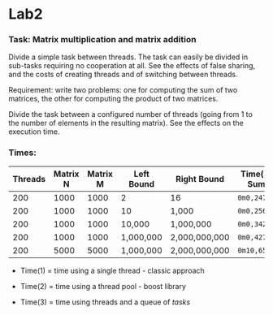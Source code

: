 # Lab2

### Task: Matrix multiplication and matrix addition

Divide a simple task between threads. The task can easily be divided in sub-tasks requiring no cooperation at all. See the effects of false sharing, and the costs of creating threads and of switching between threads.

Requirement: write two problems: one for computing the sum of two matrices, the other for computing the product of two matrices.

Divide the task between a configured number of threads (going from 1 to the number of elements in the resulting matrix). See the effects on the execution time.

### Times:

| Threads | Matrix N | Matrix M | Left Bound | Right Bound |       Time(1) Sum| Time(2) Sum | Time(3) Sum | Time(1) Product | Time(2) Product | Time(3) Product | 
|---      |    ---   |      --- | --- |    ---  |    ---|   ---| ---| ---|---|---|
|200      |1000       | 1000    |  2 | 16|                          `0m0,247s`  |`0m2,532s` |`0m0,539s` |  `0m16,684s` | `0m8,286s` |`0m4,671s` |
|200      |1000      |1000       | 10 | 1,000|                      `0m0,256s`  |`0m2,588s` |`0m0,575s` | `0m17.833s` | `0m5,954s` | `0m4,693s` |
| 200     |1000      |1000       | 10,000 | 1,000,000 |             `0m0,342s`  |`0m2,687s` |`0m0,640s` | `0m17,243` | `0m5,991s` | `0m4,845s` |
| 200   |1000      |1000         | 1,000,000 | 2,000,000,000 |      `0m0,427s`  |`0m2,749s` |`0m0,752s`| `0m17,317s`| `0m8,039s` | `0m4,890s` |
| 200    |5000       |5000  | 1,000,000 | 2,000,000,000    |        `0m10,651s`  |`1m8,377s` |`0m17,787s` | `46m3,076s` | `11m35,040s` | `10m38,219s` |

* Time(1) = time using a single thread - classic approach

* Time(2) = time using a thread pool - boost library

* Time(3) = time using threads and a queue of *tasks*
